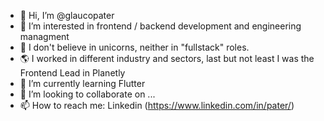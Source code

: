 - 👋 Hi, I’m @glaucopater
- 👀 I’m interested in frontend / backend development and engineering managment 
- 🦄 I don't believe in unicorns, neither in "fullstack" roles.
- 🌎 I worked in different industry and sectors, last but not least I was the Frontend Lead in Planetly 
- 🌱 I’m currently learning Flutter
- 💞️ I’m looking to collaborate on ...
- 📫 How to reach me: Linkedin (https://www.linkedin.com/in/pater/)

<!---
glaucopater/glaucopater is a ✨ special ✨ repository because its `README.md` (this file) appears on your GitHub profile.
You can click the Preview link to take a look at your changes.
--->
